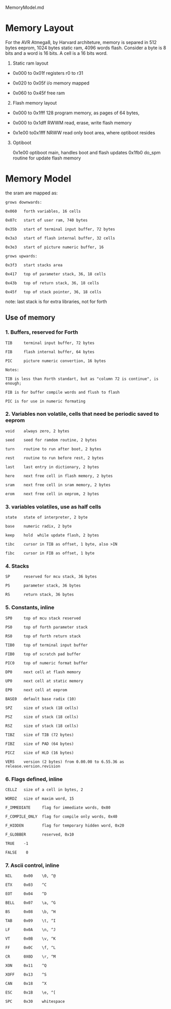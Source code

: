 MemoryModel.md

# Memory Layout 

For the AVR Atmega8, by Harvard architeture, memory is separed in 512 bytes eeprom, 1024 bytes static ram, 4096 words flash. Consider a byte is 8 bits and a word is 16 bits. A cell is a 16 bits word.

1. Static ram layout
    
- 0x000 to 0x01f  registers r0 to r31

- 0x020 to 0x05f  i/o memory mapped

- 0x060 to 0x45f  free ram

2. Flash memory layout

- 0x000 to 0x1fff 128 program memory, as pages of 64 bytes, 
    
- 0x000 to 0x1dff RWWM read, erase, write flash memory
    
- 0x1e00 to0x1fff NRWW read only boot area, where optiboot resides

3. Optiboot 

    0x1e00 optiboot main, handles boot and flash updates
    0x1fb0 do_spm routine for update flash memory
# Memory Model

the sram are mapped as:

    grows downwards:

    0x060   forth variables, 16 cells

    0x07c   start of user ram, 740 bytes

    0x35b   start of terminal input buffer, 72 bytes

    0x3a3   start of flash internal buffer, 32 cells
    
    0x3e3   start of picture numeric buffer, 16

    grows upwards:

    0x3f3   start stacks area

    0x417   top of parameter stack, 36, 18 cells

    0x43b   top of return stack, 36, 18 cells

    0x45f   top of stack pointer, 36, 18 cells

note: last stack is for extra libraries, not for forth    

## Use of memory

### 1. Buffers, reserved for Forth

    TIB     terminal input buffer, 72 bytes
    
    FIB     flash internal buffer, 64 bytes
    
    PIC     picture numeric convertion, 16 bytes

    Notes:
    
    TIB is less than Forth standart, but as "column 72 is continue", is enough;
    
    FIB is for buffer compile words and flush to flash
    
    PIC is for use in numeric formating

### 2. Variables non volatile, cells that need be periodic saved to eeprom

    void    always zero, 2 bytes
    
    seed    seed for ramdom routine, 2 bytes

    turn    routine to run after boot, 2 bytes

    rest    routine to run before rest, 2 bytes
    
    last    last entry in dictionary, 2 bytes

    here    next free cell in flash memory, 2 bytes
    
    sram    next free cell in sram memory, 2 bytes
    
    erom    next free cell in eeprom, 2 bytes
   
### 3. variables volatiles, use as half cells

    state   state of interpreter, 2 byte
    
    base    numeric radix, 2 byte

    keep    hold  while update flash, 2 bytes
    
    tibc    cursor in TIB as offset, 1 byte, also >IN
    
    fibc    cursor in FIB as offset, 1 byte
        
### 4. Stacks

    SP      reserved for mcu stack, 36 bytes
    
    PS      parameter stack, 36 bytes
    
    RS      return stack, 36 bytes

### 5. Constants, inline

    SP0     top of mcu stack reserved

    PS0     top of forth parameter stack

    RS0     top of forth return stack
    
    TIB0    top of terminal input buffer
    
    FIB0    top of scratch pad buffer
    
    PIC0    top of numeric format buffer
    
    DP0     next cell at flash memory
    
    UP0     next cell at static memory
    
    EP0     next cell at eeprom
    
    BASE0   default base radix (10)
    
    SPZ     size of stack (18 cells)
    
    PSZ     size of stack (18 cells)
    
    RSZ     size of stack (18 cells)
    
    TIBZ    size of TIB (72 bytes)
    
    FIBZ    size of PAD (64 bytes)
    
    PICZ    size of HLD (16 bytes)
    
    VERS    version (2 bytes) from 0.00.00 to 6.55.36 as release.version.revision

### 6. Flags defined, inline

    CELLZ   size of a cell in bytes, 2
    
    WORDZ   size of maxim word, 15

    F_IMMEDIATE     flag for immediate words, 0x80
    
    F_COMPILE_ONLY  flag for compile only words, 0x40
    
    F_HIDDEN        flag for temporary hidden word, 0x20
    
    F_GLOBBER       reserved, 0x10

    TRUE    -1

    FALSE    0

### 7. Ascii control, inline

    NIL     0x00    \0, ^@

    ETX     0x03    ^C

    EOT     0x04    ^D
    
    BELL    0x07    \a, ^G

    BS      0x08    \b, ^H

    TAB     0x09    \t, ^I

    LF      0x0A    \n, ^J

    VT      0x0B    \v, ^K

    FF      0x0C    \f, ^L

    CR      0X0D    \r, ^M

    XON     0x11    ^Q

    XOFF    0x13    ^S

    CAN     0x18    ^X

    ESC     0x1B    \e, ^[

    SPC     0x30    whitespace


